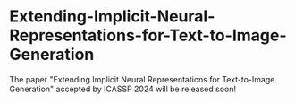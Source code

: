 # Extending-Implicit-Neural-Representations-for-Text-to-Image-Generation
The paper "Extending Implicit Neural Representations for Text-to-Image Generation" accepted by ICASSP 2024 will be released soon!
